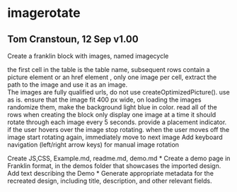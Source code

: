 # imagerotate

## Tom Cranstoun, 12 Sep v1.00

Create a franklin block with images, named imagecycle

the first cell in the table is the table name, subsequent rows contain a picture element or an href element , only one image per cell, extract the path to the image and use it as an image.  
The images are fully qualified urls, do not use  createOptimizedPicture(). use as is.
ensure that the image fit 400 px wide, on loading the images randomize them, make the background light blue in color.
read all of the rows when creating the block
only display one image at a time
it should rotate through each image every 5 seconds. provide a placement indicator. if the user hovers over the image stop rotating.
when the user moves off the image start rotating again, immediately move to next image
Add keyboard navigation (left/right arrow keys) for manual image rotation

Create JS,CSS, Example.md, readme.md, demo.md 
    * Create a demo page in Franklin format, in the demos folder that showcases the imported design. Add text describing the Demo
    * Generate appropriate metadata for the recreated design, including title, description, and other relevant fields.